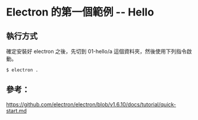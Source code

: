 # Electron 的第一個範例 -- Hello 

## 執行方式

確定安裝好 electron 之後，先切到 01-hello/a 這個資料夾，然後使用下列指令啟動。

```
$ electron .
```

## 參考：

https://github.com/electron/electron/blob/v1.6.10/docs/tutorial/quick-start.md



